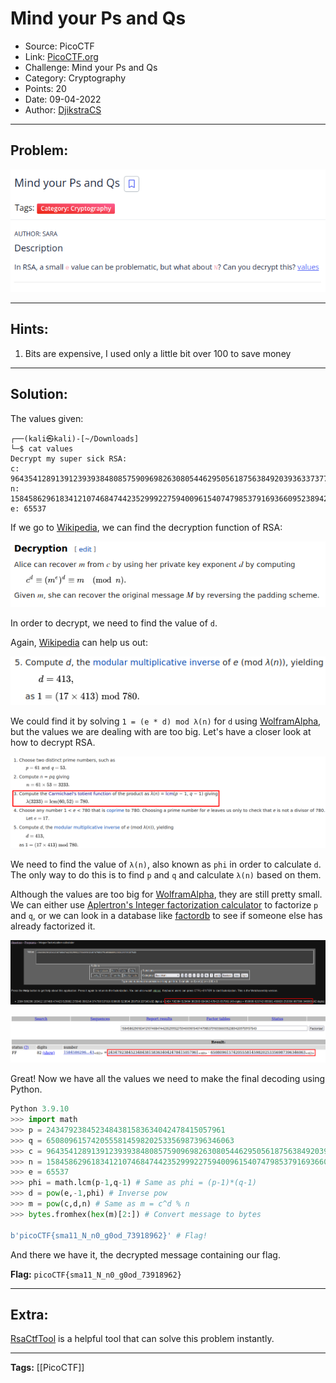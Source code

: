 # Mind your Ps and Qs
* Source: PicoCTF
* Link: [PicoCTF.org](https://picoctf.org/)
* Challenge: Mind your Ps and Qs
* Category: Cryptography
* Points: 20
* Date: 09-04-2022
* Author: [DjikstraCS](https://github.com/DjikstraCS)

---
## Problem:
![](./attachments/Pasted%20image%2020220409112521.png)

---
## Hints:
1. Bits are expensive, I used only a little bit over 100 to save money

---
## Solution:
The values given:

```console
┌──(kali㉿kali)-[~/Downloads]
└─$ cat values
Decrypt my super sick RSA:
c: 964354128913912393938480857590969826308054462950561875638492039363373779803642185
n: 1584586296183412107468474423529992275940096154074798537916936609523894209759157543
e: 65537  
```

If we go to [Wikipedia](https://en.wikipedia.org/wiki/RSA_(cryptosystem)#Decryption), we can find the decryption function of RSA:

![](./attachments/Pasted%20image%2020220409163036.png)

In order to decrypt, we need to find the value of `d`.

Again, [Wikipedia](https://en.wikipedia.org/wiki/RSA_(cryptosystem)#Decryption) can help us out:

![](./attachments/Pasted%20image%2020220409114758.png)

We could find it by solving `1 = (e * d) mod λ(n)` for `d` using [WolframAlpha](https://www.wolframalpha.com), but the values we are dealing with are too big. Let's have a closer look at how to decrypt RSA.

![](./attachments/Pasted%20image%2020220409145855.png)

We need to find the value of `λ(n)`, also known as `phi` in order to calculate `d`. The only way to do this is to find `p` and `q` and calculate `λ(n)` based on them.

Although the values are too big for [WolframAlpha](https://www.wolframalpha.com), they are still pretty small. We can either use [Aplertron's Integer factorization calculator](https://www.alpertron.com.ar/ECM.HTM) to factorize `p` and `q`, or we can look in a database like [factordb](http://factordb.com/) to see if someone else has already factorized it.

![](./attachments/Pasted%20image%2020220409142802.png)

![](./attachments/Pasted%20image%2020220409142841.png)

Great! Now we have all the values we need to make the final decoding using Python.

```py
Python 3.9.10
>>> import math
>>> p = 2434792384523484381583634042478415057961
>>> q = 650809615742055581459820253356987396346063
>>> c = 964354128913912393938480857590969826308054462950561875638492039363373779803642185
>>> n = 1584586296183412107468474423529992275940096154074798537916936609523894209759157543
>>> e = 65537
>>> phi = math.lcm(p-1,q-1) # Same as phi = (p-1)*(q-1)
>>> d = pow(e,-1,phi) # Inverse pow
>>> m = pow(c,d,n) # Same as m = c^d % n
>>> bytes.fromhex(hex(m)[2:]) # Convert message to bytes

b'picoCTF{sma11_N_n0_g0od_73918962}' # Flag!
```

And there we have it, the decrypted message containing our flag.

**Flag:** `picoCTF{sma11_N_n0_g0od_73918962}`

---
## Extra:
[RsaCtfTool](https://github.com/Ganapati/RsaCtfTool) is a helpful tool that can solve this problem instantly.

---
**Tags:** [[PicoCTF]]